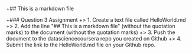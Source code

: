 +## This is a markdown file

 +###  Question 3 Assignment
 +> 1. Create a text file called HelloWorld.md
 +> 2. Add the line "## This is a markdown file" (without the quotation marks) to the document (without the quotation marks)
 +> 3. Push the document to the datasciencecoursera repo you created on Github
 +> 4. Submit the link to the HelloWorld.md file on your Github repo.

